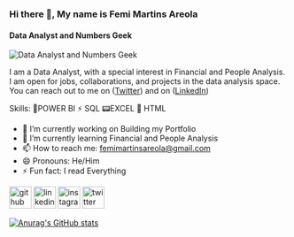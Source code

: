 ### Hi there 👋, My name is **Femi Martins Areola**
#### Data Analyst and Numbers Geek
![Data Analyst and Numbers Geek](https://media-exp2.licdn.com/dms/image/C4D22AQFXwYOLsGsdZw/feedshare-shrink_2048_1536/0/1653059531994?e=1660780800&v=beta&t=qNxPVx7lc1p8Fqxp3wGnsC-iacsG_EGGuyrCxecfNhQ)

I am a Data Analyst, with a special interest in Financial and People Analysis.  I am open for jobs, collaborations, and projects in the data analysis space. 
You can reach out to me on ([Twitter](https://@f_martinsareola)) and on ([LinkedIn](https://www.linkedin.com/in/femi-martins-areola/))

Skills: 
🌟POWER BI 
⚡ SQL 
📟EXCEL 
📳 HTML 

- 🔭 I’m currently working on Building my Portfolio 
- 🌱 I’m currently learning Financial and People Analysis 
- 📫 How to reach me: femimartinsareola@gmail.com 
- 😄 Pronouns: He/Him 
- ⚡ Fun fact: I read Everything 


[<img src='https://cdn.jsdelivr.net/npm/simple-icons@3.0.1/icons/github.svg' alt='github' height='40'>](https://github.com/FemiAreola1)  [<img src='https://cdn.jsdelivr.net/npm/simple-icons@3.0.1/icons/linkedin.svg' alt='linkedin' height='40'>](https://www.linkedin.com/in/https://www.linkedin.com/in/femi-martins-areola//)  [<img src='https://cdn.jsdelivr.net/npm/simple-icons@3.0.1/icons/instagram.svg' alt='instagram' height='40'>](https://www.instagram.com/@femi_fma/)  [<img src='https://cdn.jsdelivr.net/npm/simple-icons@3.0.1/icons/twitter.svg' alt='twitter' height='40'>](https://twitter.com/@f_martinsareola)  

[![Anurag's GitHub stats](https://github-readme-stats.vercel.app/api?username=FemiAreola1)](https://github.com/anuraghazra/github-readme-stats)
